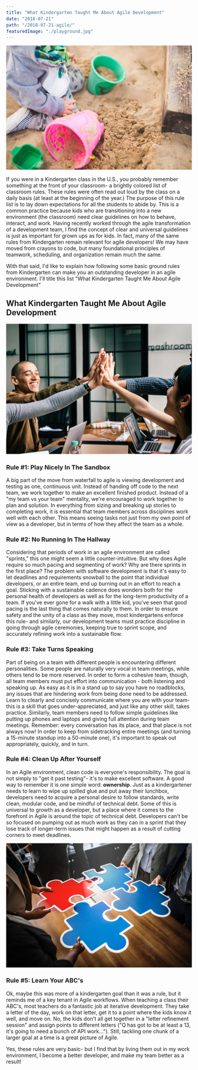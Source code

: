 ```yaml
---
title: "What Kindergarten Taught Me About Agile Development"
date: "2018-07-21"
path: "/2018-07-21-agile/"
featuredImage: "./playground.jpg"
---
```

![Playing in the sandbox](./playground.jpg)


If you were in a Kindergarten class in the U.S., you probably remember something at the front of your classroom- a brightly colored list of classroom rules. These rules were often read out loud by the class on a daily basis (at least at the beginning of the year.) The purpose of this rule list is to lay down expectations for all the students to abide by.
This is a common practice because kids who are transitioning into a new environment (the classroom) need clear guidelines on how to behave, interact, and work.
Having recently worked through the agile transformation of a development team, I find the concept of clear and universal guidelines is
just as important for grown ups as for kids. In fact, many of the same rules from Kindergarten remain relevant for agile developers! We may have moved from crayons to code, but many foundational principles of teamwork, scheduling, and organization remain much the same.

With that said, I'd like to explain how following some basic ground rules from Kindergarten can make you an outstanding developer in an agile environment. I'll title this list "What Kindergarten Taught Me About Agile Development"

## What Kindergarten Taught Me About Agile Development

![teamwork](./team.jpg)

### Rule #1: Play Nicely In The Sandbox
A big part of the move from waterfall to agile is viewing development and testing as one, continuous unit. Instead of handing off code to the next team, we work together to make an
excellent finished product. Instead of a "my team vs your team" mentality, we're encouraged to work together to plan and solution.
In everything from sizing and breaking up stories to completing work, it is essential that team members across disciplines work well with each other. This means seeing tasks not just from my own point of view as a developer, but in terms of how they affect the team as a whole.

### Rule #2: No Running In The Hallway
Considering that periods of work in an agile environment are called "sprints," this one might seem a little counter-intuitive. But why does Agile require so much pacing and segmenting of work? Why are there sprints in the first place? The problem with software development is that it's easy to let deadlines and requirements snowball to the point that individual developers, or an entire team, end up burning out in an effort to reach a goal. Sticking with a sustainable cadence does wonders both for the personal health of developers as well as for the long-term productivity of a team.
If you've ever gone for a walk with a little kid, you've seen that good pacing is the last thing that comes naturally to them. In order to ensure safety and the unity of a class as they move, most kindergartens enforce this rule- and similarly, our development teams must practice discipline in going through agile ceremonies, keeping true to sprint scope, and accurately refining work into a sustainable flow.

### Rule #3: Take Turns Speaking
Part of being on a team with different people is encountering different personalities. Some people are naturally very vocal in team meetings, while others tend to be more reserved. In order to form a cohesive team, though, all team members must put effort into communication - both listening and speaking up.
As easy as it is in a stand up to say you have no roadblocks, any issues that are hindering work from being done need to be addressed. Learn to clearly and concisely communicate where you are with your team- this is a skill that goes under-appreciated, and just like any other skill, takes practice.
Similarly, team members need to follow simple guidelines like putting up phones and laptops and giving full attention during team meetings. Remember: every conversation has its place, and that place is not always now!
In order to keep from sidetracking entire meetings (and turning a 15-minute standup into a 50-minute one), it's important to speak out appropriately, quickly, and in turn.

### Rule #4: Clean Up After Yourself
In an Agile environment, clean code is everyone's responsibility. The goal is not simply to "get it past testing"- it's to make excellent software. A good way to remember it is one simple word: **ownership**.
Just as a kindergartener needs to learn to  wipe up spilled glue and put away their lunchbox, developers need to acquire a personal desire to follow standards, write clean, modular code, and be mindful of technical debt. Some of this is universal to growth as a developer, but a place where it comes to the forefront in Agile is around the topic of technical debt. Developers can't be so focused on pumping out as much work as they can in a sprint that they lose track of longer-term issues that might happen as a result of cutting corners to meet deadlines.

![Puzzle pieces](./agile.jpg)

### Rule #5: Learn Your ABC's
Ok, maybe this was more of a kindergarten goal than it was a rule, but it reminds me of a key tenant in Agile workflows.
When teaching a class their ABC's, most teachers do a fantastic job at iterative development. They take a letter of the day, work on that letter, get it to a point where the kids know it well, and move on. No, the kids don't all get together in a "letter refinement session" and assign points to different letters ("Q has got to be at least a 13, it's going to need a bunch of API work..."). Still, tackling one chunk of a larger goal at a time is a great picture of Agile.


Yes, these rules are very basic- but I find that by living them out in my work environment, I become a better developer, and make my team better as a result!
